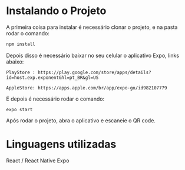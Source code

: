 # Instalando o Projeto

A primeira coisa para instalar é necessário clonar o projeto, e na pasta rodar o comando:


```bash
npm install
```
Depois disso é necessário baixar no seu celular o aplicativo Expo, links abaixo:
```
PlayStore : https://play.google.com/store/apps/details?id=host.exp.exponent&hl=pt_BR&gl=US
```
```
AppleStore: https://apps.apple.com/br/app/expo-go/id982107779
```
E depois é necessário rodar o comando:

```
expo start
```

Após rodar o projeto, abra o aplicativo e escaneie o QR code.

# Linguagens utilizadas

React / React Native
Expo